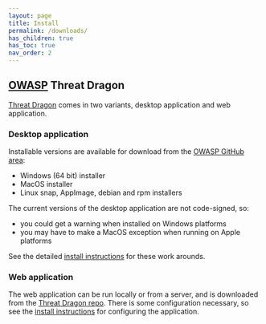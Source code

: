 ```yaml
---
layout: page
title: Install
permalink: /downloads/
has_children: true
has_toc: true
nav_order: 2
---
```


## [OWASP](https://www.owasp.org) Threat Dragon

[Threat Dragon](http://owasp.org/www-project-threat-dragon) comes in two variants, 
desktop application and web application.

### Desktop application
Installable versions are available for download from the
[OWASP GitHub area](https://github.com/OWASP/threat-dragon-desktop/releases):

* Windows (64 bit) installer
* MacOS installer
* Linux snap, AppImage, debian and rpm installers

The current versions of the desktop application are not code-signed, so:
* you could get a warning when installed on Windows platforms
* you may have to make a MacOS exception when running on Apple platforms

See the detailed [install instructions](/install-webapp/) for these work arounds.

### Web application
The web application can be run locally or from a server, and is downloaded from the 
[Threat Dragon repo](https://github.com/OWASP/threat-dragon/releases).
There is some configuration necessary, so see the
[install instructions](/install-webapp/) for configuring the application.
